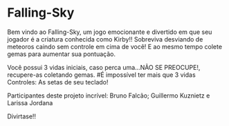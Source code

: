 # Falling-Sky

Bem vindo ao Falling-Sky, um jogo emocionante e divertido em que seu jogador é a criatura conhecida como Kirby!!
Sobreviva desviando de meteoros caindo sem controle em cima de você! E ao mesmo tempo colete gemas para aumentar sua pontuação.

Você possui 3 vidas iniciais, caso perca uma...NÃO SE PREOCUPE!, recupere-as coletando gemas. #É impossível ter mais que 3 vidas
Controles: As setas de seu teclado!

Participantes deste projeto incrível:
Bruno Falcão; Guillermo Kuznietz e Larissa Jordana

Divirtase!!
